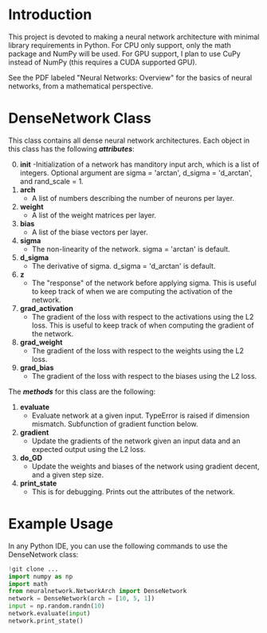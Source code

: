 # Introduction

This project is devoted to making a neural network architecture with minimal library requirements in Python. For CPU only support, only the math package and NumPy will be used. For GPU support, I plan to use CuPy instead of NumPy (this requires a CUDA supported GPU).

See the PDF labeled "Neural Networks: Overview" for the basics of neural networks, from a mathematical perspective.

# DenseNetwork Class
This class contains all dense neural network architectures. Each object in this class has the following ***attributes***:

0. **init** 
   -Initialization of a network has manditory input arch, which is a list of integers. Optional argument are sigma = 'arctan', d_sigma = 'd_arctan',  and rand_scale = 1. 
1. **arch**
   - A list of numbers describing the number of neurons per layer.
2. **weight**
   - A list of the weight matrices per layer.
3. **bias**
   - A list of the biase vectors per layer.
4. **sigma**
   - The non-linearity of the network. sigma = 'arctan' is default.
5. **d_sigma**
   - The derivative of sigma. d_sigma = 'd_arctan' is default.
6. **z**
   - The "response" of the network before applying sigma. This is useful to keep track of when we are computing the activation of the network.
7. **grad_activation**
   - The gradient of the loss with respect to the activations using the L2 loss. This is useful to keep track of when computing the gradient of the network. 
8. **grad_weight**
   - The gradient of the loss with respect to the weights using the L2 loss.
9. **grad_bias** 
   - The gradient of the loss with respect to the biases using the L2 loss.

The ***methods*** for this class are the following:
1. **evaluate**
   - Evaluate network at a given input. TypeError is raised if dimension mismatch. Subfunction of gradient function below.
2. **gradient**
   - Update the gradients of the network given an input data and an expected output using the L2 loss.
3. **do_GD**
   - Update the weights and biases of the network using gradient decent, and a given step size. 
4. **print_state**
   - This is for debugging. Prints out the attributes of the network.
   
# Example Usage
In any Python IDE, you can use the following commands to use the DenseNetwork class:

```python
!git clone ...
import numpy as np
import math
from neuralnetwork.NetworkArch import DenseNetwork
network = DenseNetwork(arch = [10, 5, 1])
input = np.random.randn(10)
network.evaluate(input)
network.print_state()
```
